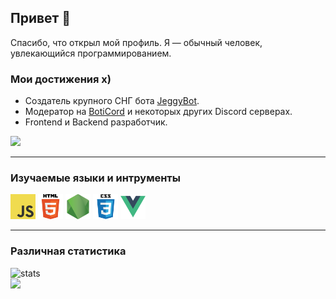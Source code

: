 ## Привет 👋

Спасибо, что открыл мой профиль. Я — обычный человек, увлекающийся программированием.

### Мои достижения x)
- Создатель крупного СНГ бота [JeggyBot](https://jeggybot.xyz).
- Модератор на [BotiCord](https://boticord.top) и некоторых других Discord серверах.
- Frontend и Backend разработчик.

<a href="https://discord.gg/gbAC9sa">
  <img src="http://invidget.switchblade.xyz/gbAC9sa" />
</a>

---
### **Изучаемые языки и интрументы**

<img height="40" src="https://raw.githubusercontent.com/github/explore/80688e429a7d4ef2fca1e82350fe8e3517d3494d/topics/javascript/javascript.png">  <img height="40" src="https://raw.githubusercontent.com/github/explore/80688e429a7d4ef2fca1e82350fe8e3517d3494d/topics/html/html.png">  <img height="40" src="https://raw.githubusercontent.com/github/explore/80688e429a7d4ef2fca1e82350fe8e3517d3494d/topics/nodejs/nodejs.png">  <img height="40" src="https://raw.githubusercontent.com/github/explore/80688e429a7d4ef2fca1e82350fe8e3517d3494d/topics/css/css.png">  <img height="40"
src="https://raw.githubusercontent.com/github/explore/80688e429a7d4ef2fca1e82350fe8e3517d3494d/topics/vue/vue.png">

---
### **Различная статистика**

![stats](https://github-readme-stats.vercel.app/api?username=MrVaDiM4iK&show_icons=true&theme=dark)
<br />
<a href="https://wakatime.com/@MrVaDiM4iK">
  <img src="https://github-readme-stats.vercel.app/api/wakatime?username=MrVaDiM4iK&show_icons=true&hide_border=false&theme=dark&layout=compact">
</a>
